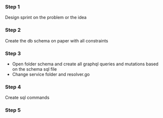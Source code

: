 ### Step 1
Design sprint on the problem or the idea

### Step 2
Create the db schema on paper with all constraints

### Step 3
- Open folder schema and create all graphql queries and mutations based on the schema sql file
- Change service folder and resolver.go

### Step 4
Create sql commands

### Step 5